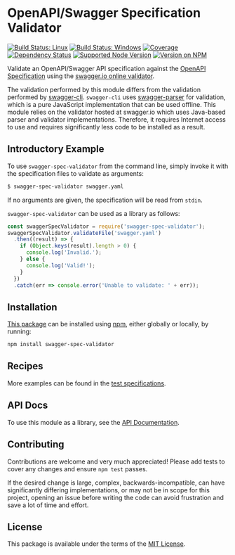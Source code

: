 OpenAPI/Swagger Specification Validator
=======================================

[![Build Status: Linux](https://img.shields.io/travis/kevinoid/swagger-spec-validator.svg?style=flat&label=build+on+linux)](https://travis-ci.org/kevinoid/swagger-spec-validator)
[![Build Status: Windows](https://img.shields.io/appveyor/ci/kevinoid/swagger-spec-validator.svg?style=flat&label=build+on+windows)](https://ci.appveyor.com/project/kevinoid/swagger-spec-validator)
[![Coverage](https://img.shields.io/codecov/c/github/kevinoid/swagger-spec-validator.svg?style=flat)](https://codecov.io/github/kevinoid/swagger-spec-validator?branch=master)
[![Dependency Status](https://img.shields.io/david/kevinoid/swagger-spec-validator.svg?style=flat)](https://david-dm.org/kevinoid/swagger-spec-validator)
[![Supported Node Version](https://img.shields.io/node/v/swagger-spec-validator.svg?style=flat)](https://www.npmjs.com/package/swagger-spec-validator)
[![Version on NPM](https://img.shields.io/npm/v/swagger-spec-validator.svg?style=flat)](https://www.npmjs.com/package/swagger-spec-validator)

Validate an OpenAPI/Swagger API specification against the [OpenAPI
Specification](http://swagger.io/specification/) using the [swagger.io online
validator](https://github.com/swagger-api/validator-badge).

The validation performed by this module differs from the validation performed
by [swagger-cli](https://github.com/BigstickCarpet/swagger-cli).
`swagger-cli` uses
[swagger-parser](https://github.com/BigstickCarpet/swagger-parser) for
validation, which is a pure JavaScript implementation that can be used
offline.  This module relies on the validator hosted at swagger.io which uses
Java-based parser and validator implementations.  Therefore, it requires
Internet access to use and requires significantly less code to be installed as
a result.

## Introductory Example

To use `swagger-spec-validator` from the command line, simply invoke it with
the specification files to validate as arguments:

```sh
$ swagger-spec-validator swagger.yaml
```

If no arguments are given, the specification will be read from `stdin`.

`swagger-spec-validator` can be used as a library as follows:

```js
const swaggerSpecValidator = require('swagger-spec-validator');
swaggerSpecValidator.validateFile('swagger.yaml')
  .then((result) => {
    if (Object.keys(result).length > 0) {
      console.log('Invalid.');
    } else {
      console.log('Valid!');
    }
  })
  .catch(err => console.error('Unable to validate: ' + err));
```

## Installation

[This package](https://www.npmjs.com/package/swagger-spec-validator) can be
installed using [npm](https://www.npmjs.com/), either globally or locally, by
running:

```sh
npm install swagger-spec-validator
```

## Recipes

More examples can be found in the [test
specifications](https://kevinoid.github.io/swagger-spec-validator/spec).

## API Docs

To use this module as a library, see the [API
Documentation](https://kevinoid.github.io/swagger-spec-validator/api).

## Contributing

Contributions are welcome and very much appreciated!  Please add tests to
cover any changes and ensure `npm test` passes.

If the desired change is large, complex, backwards-incompatible, can have
significantly differing implementations, or may not be in scope for this
project, opening an issue before writing the code can avoid frustration and
save a lot of time and effort.

## License

This package is available under the terms of the
[MIT License](https://opensource.org/licenses/MIT).
